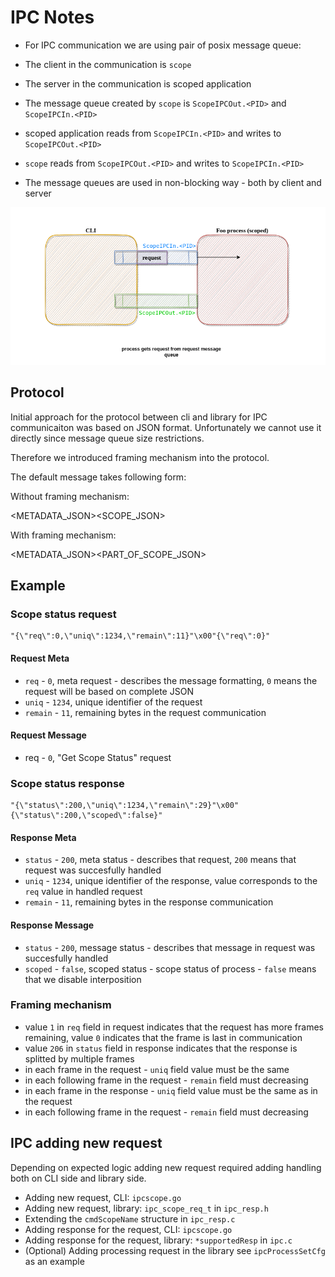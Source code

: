 # IPC Notes

- For IPC communication we are using pair of posix message queue:

- The client in the communication is `scope`
- The server in the communication is scoped application
- The message queue created by `scope` is `ScopeIPCOut.<PID>` and `ScopeIPCIn.<PID>`
- scoped application reads from `ScopeIPCIn.<PID>` and writes to `ScopeIPCOut.<PID>`
- `scope` reads from `ScopeIPCOut.<PID>` and writes to `ScopeIPCIn.<PID>`
- The message queues are used in non-blocking way - both by client and server

![IPC Demo](images/ipc.gif)

## Protocol

Initial approach for the protocol between cli and library for IPC communicaiton was based on JSON format.
Unfortunately we cannot use it directly since message queue size restrictions.

Therefore we introduced framing mechanism into the protocol.

The default message takes following form:

Without framing mechanism:

<METADATA_JSON><NUL><SCOPE_JSON>

With framing mechanism:

<METADATA_JSON><NUL><PART_OF_SCOPE_JSON>

## Example

### Scope status request

```
"{\"req\":0,\"uniq\":1234,\"remain\":11}"\x00"{\"req\":0}"
```

#### Request Meta

- `req` - `0`, meta request - describes the message formatting, `0` means the request will be based on complete JSON
- `uniq` - `1234`, unique identifier of the request
- `remain` - `11`,  remaining bytes in the request communication

#### Request Message

- req - `0`, "Get Scope Status" request

### Scope status response

```
"{\"status\":200,\"uniq\":1234,\"remain\":29}"\x00"{\"status\":200,\"scoped\":false}"
```

#### Response Meta

- `status` - `200`, meta status - describes that request, `200` means that request was succesfully handled
- `uniq` - `1234`, unique identifier of the response, value corresponds to the `req` value in handled request
- `remain` - `11`,  remaining bytes in the response communication

#### Response Message

- `status` - `200`, message status - describes that message in request was succesfully handled
- `scoped` - `false`, scoped status - scope status of process - `false` means that we disable interposition


### Framing mechanism

- value `1` in `req` field in request indicates that the request has more frames remaining, value `0` indicates that the frame is last in communication
- value `206` in `status` field in response indicates that the response is splitted by multiple frames
- in each frame in the request - `uniq` field value must be the same
- in each following frame in the request - `remain` field must decreasing
- in each frame in the response - `uniq` field value must be the same as in the request
- in each following frame in the request - `remain` field must decreasing

## IPC adding new request

Depending on expected logic adding new request required adding handling both on CLI side and library side.

- Adding new request, CLI: `ipcscope.go`
- Adding new request, library: `ipc_scope_req_t` in `ipc_resp.h`
- Extending the `cmdScopeName` structure in `ipc_resp.c`
- Adding response for the request, CLI: `ipcscope.go`
- Adding response for the request, library: `*supportedResp` in `ipc.c`
- (Optional) Adding processing request in the library see `ipcProcessSetCfg` as an example
